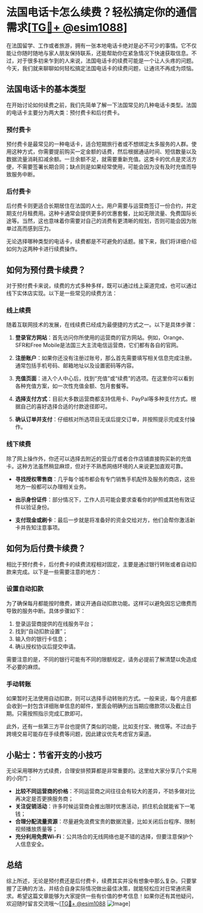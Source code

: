 # 法国电话卡怎么续费？轻松搞定你的通信需求[[TG💪+ @esim1088](https://t.me/s/esim1088)]

在法国留学、工作或者旅游，拥有一张本地电话卡绝对是必不可少的事情。它不仅能让你随时随地与家人朋友保持联系，还能帮助你在紧急情况下快速获取信息。不过，对于很多初来乍到的人来说，法国电话卡的续费可能是一个让人头疼的问题。今天，我们就来聊聊如何轻松搞定法国电话卡的续费问题，让通讯不再成为烦恼。

## 法国电话卡的基本类型

在开始讨论如何续费之前，我们先简单了解一下法国常见的几种电话卡类型。法国的电话卡主要分为两大类：预付费卡和后付费卡。

### 预付费卡

预付费卡是最常见的一种电话卡，适合短期旅行者或不想绑定太多服务的人群。使用这种方式，你需要提前购买一定金额的话费，然后根据通话时间、短信数量以及数据流量消耗扣减余额。一旦余额不足，就需要重新充值。这类卡的优点是灵活方便，不需要签署长期合同；缺点则是如果经常使用，可能会因为没有及时充值而导致服务中断。

### 后付费卡

后付费卡则更适合长期居住在法国的人士。用户需要与运营商签订一份合约，并定期支付月租费用。这种卡通常会提供更多的优惠套餐，比如无限流量、免费国际长途等。当然，这也意味着你需要对自己的消费有更清晰的规划，否则可能会因为账单过高而感到压力。

无论选择哪种类型的电话卡，续费都是不可避免的话题。接下来，我们将详细介绍如何为这两种卡进行续费操作。

## 如何为预付费卡续费？

对于预付费卡来说，续费的方式多种多样，既可以通过线上渠道完成，也可以通过线下实体店实现。以下是一些常见的续费方法：

### 线上续费

随着互联网技术的发展，在线续费已经成为最便捷的方式之一。以下是具体步骤：

1. **登录官方网站**：首先访问你所使用的运营商的官方网站。例如，Orange、SFR和Free Mobile是法国三大主流电信运营商，它们都有各自的官网。
   
2. **注册账户**：如果你还没有注册过账号，那么首先需要填写相关信息完成注册。通常包括手机号码、邮箱地址以及设置密码等内容。

3. **充值页面**：进入个人中心后，找到“充值”或“续费”的选项。在这里你可以看到各种充值方案，如一次性充值金额、包月套餐等。

4. **选择支付方式**：目前大多数运营商都支持信用卡、PayPal等多种支付方式。根据自己的喜好选择合适的付款途径即可。

5. **确认订单并支付**：仔细核对所选项目无误后提交订单，并按照提示完成支付操作。

### 线下续费

除了网上操作外，你还可以选择去附近的营业厅或者合作店铺直接购买新的充值卡。这种方法虽然稍显麻烦，但对于不熟悉网络环境的人来说更加直观可靠。

- **寻找授权零售商**：几乎每个城市都会有专门销售手机配件及服务的商店，这些地方一般都可以办理相关业务。
  
- **出示身份证件**：部分情况下，工作人员可能会要求查看你的护照或其他有效证件以验证身份。
  
- **支付现金或刷卡**：最后一步就是将准备好的资金交给对方，他们会帮你激活新卡并告知注意事项。

## 如何为后付费卡续费？

相比于预付费卡，后付费卡的续费流程相对固定，主要是通过银行转账或者自动扣款来完成。以下是一些需要注意的地方：

### 设置自动扣款

为了确保每月都能按时缴费，建议开通自动扣款功能。这样可以避免因忘记缴费而导致的服务中断。具体步骤如下：

1. 登录运营商提供的在线服务平台；
2. 找到“自动扣款设置”；
3. 输入你的银行卡信息；
4. 确认授权协议后提交申请。

需要注意的是，不同的银行可能有不同的限额规定，请务必提前了解清楚以免造成不必要的麻烦。

### 手动转账

如果暂时无法使用自动扣款，则可以选择手动转账的方式。一般来说，每个月底都会收到一封包含详细账单信息的邮件，里面会明确列出当期应缴款项以及截止日期。只需按照指示完成汇款即可。

此外，还有一些第三方平台也提供了类似的功能，比如支付宝、微信等。不过由于跨境交易可能存在手续费等问题，因此建议优先考虑官方渠道。

## 小贴士：节省开支的小技巧

无论采用哪种方式续费，合理安排预算都是非常重要的。这里给大家分享几个实用的小窍门：

- **比较不同运营商的价格**：不同运营商之间往往会有较大的差异，不妨多做对比再决定是否更换服务商；
- **关注促销活动**：许多时候运营商会推出限时优惠活动，抓住机会就能省下一笔钱；
- **合理分配流量资源**：尽量避免浪费宝贵的数据流量，比如关闭后台程序、限制视频播放质量等；
- **充分利用免费Wi-Fi**：公共场合的无线网络也是不错的选择，但要注意保护个人信息安全。

## 总结

综上所述，无论是预付费还是后付费卡，续费其实并没有想象中那么复杂。只要掌握了正确的方法，并结合自身实际情况做出最佳决策，就能轻松应对日常通讯需求。希望这篇文章能够为大家提供一些有价值的参考信息！如果你还有其他疑问，欢迎随时留言交流哦～[[TG💪+ @esim1088](https://t.me/s/esim1088) ![Image](https://i.postimg.cc/4NQfJmqS/Snipaste-2025-05-13-00-14-12.png)]